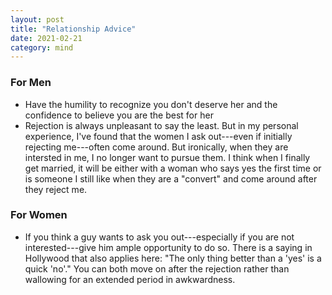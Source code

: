 ```yaml
---
layout: post
title: "Relationship Advice"
date: 2021-02-21
category: mind
---
```


### For Men
- Have the humility to recognize you don't deserve her and the confidence to believe you are the best for her
- Rejection is always unpleasant to say the least. But in my personal experience, I've found that the women I ask out---even if initially rejecting me---often come around. But ironically, when they are intersted in me, I no longer want to pursue them. I think when I finally get married, it will be either with a woman who says yes the first time or is someone I still like when they are a "convert" and come around after they reject me.

### For Women
- If you think a guy wants to ask you out---especially if you are not interested---give him ample opportunity to do so. There is a saying in Hollywood that also applies here: "The only thing better than a 'yes' is a quick 'no'." You can both move on after the rejection rather than wallowing for an extended period in awkwardness.
